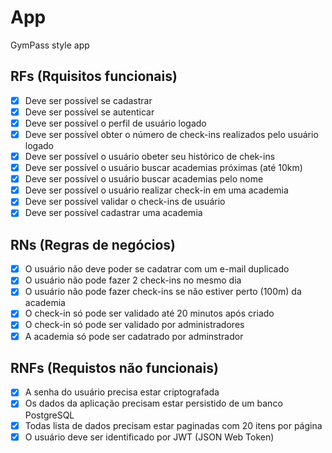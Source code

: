 # App

GymPass style app

## RFs  (Rquisitos funcionais)

- [x] Deve ser possível se cadastrar
- [x] Deve ser possível se autenticar
- [x] Deve ser possível o perfil de usuário logado
- [x] Deve ser possível obter o número de check-ins realizados pelo usuário logado
- [x] Deve ser possível o usuário obeter seu histórico de chek-ins
- [x] Deve ser possível o usuário buscar academias próximas (até 10km)
- [x] Deve ser possível o usuário buscar academias pelo nome
- [x] Deve ser possível o usuário realizar check-in em uma academia
- [x] Deve ser possível validar o check-ins de usuário
- [x] Deve ser possível  cadastrar uma academia 

## RNs  (Regras de negócios)

- [x] O usuário não deve poder se cadatrar com um e-mail duplicado
- [x] O usuário não pode fazer 2 check-ins no mesmo dia
- [x] O usuário não pode fazer check-ins se não estiver perto (100m) da academia
- [x] O check-in só pode ser validado até 20 minutos após criado
- [x] O check-in só pode ser validado por administradores
- [x] A academia só pode ser cadatrado por adminstrador

## RNFs (Requistos não funcionais)

- [x] A senha do usuário precisa estar criptografada
- [x] Os dados da aplicação precisam estar persistido de um banco PostgreSQL
- [x] Todas lista de dados precisam estar paginadas com 20 itens por página
- [x] O usuário deve ser identificado por JWT (JSON Web Token)